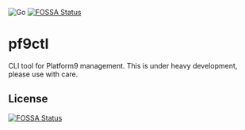 ![Go](https://github.com/roopakparikh/pf9ctl/workflows/Go/badge.svg)
[![FOSSA Status](https://app.fossa.com/api/projects/git%2Bgithub.com%2Froopakparikh%2Fpf9ctl.svg?type=shield)](https://app.fossa.com/projects/git%2Bgithub.com%2Froopakparikh%2Fpf9ctl?ref=badge_shield)

# pf9ctl
CLI tool for Platform9 management. This is under heavy development, please use with care.


## License
[![FOSSA Status](https://app.fossa.com/api/projects/git%2Bgithub.com%2Froopakparikh%2Fpf9ctl.svg?type=large)](https://app.fossa.com/projects/git%2Bgithub.com%2Froopakparikh%2Fpf9ctl?ref=badge_large)